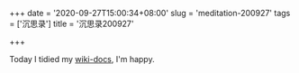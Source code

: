 +++
date = '2020-09-27T15:00:34+08:00'
slug = 'meditation-200927'
tags = ['沉思录']
title = '沉思录200927'

+++

Today I tidied my [wiki-docs](https://github.com/Gaotianhe/wiki-docs), I'm happy.
